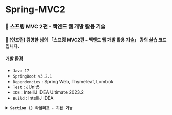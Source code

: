 # Spring-MVC2
### 🍃 스프링 MVC 2편 - 백엔드 웹 개발 활용 기술
#### 📣 [인프런] 김영한 님의 「스프링 MVC2편 - 백엔드 웹 개발 활용 기술」 강의 실습 코드입니다.

#### 개발 환경
* `Java 17`
* `SpringBoot v3.2.1`
* `Dependencies` : Spring Web, Thymeleaf, Lombok
* `Test` : JUnit5
* `IDE` : IntelliJ IDEA Ultimate 2023.2
* `Build` : IntelliJ IDEA

<details>

**<summary> `Section 1) 타임리프 - 기본 기능` </summary>**
   
</details>
